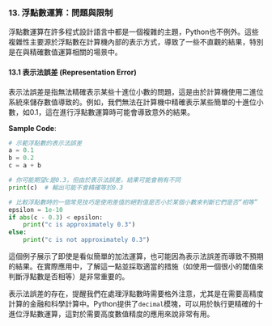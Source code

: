 ### 13. 浮點數運算：問題與限制

浮點數運算在許多程式設計語言中都是一個複雜的主題，Python也不例外。這些複雜性主要源於浮點數在計算機內部的表示方式，導致了一些不直觀的結果，特別是在與精確數值運算相關的場景中。

#### 13.1 表示法誤差 (Representation Error)

表示法誤差是指無法精確表示某些十進位小數的問題，這是由於計算機使用二進位系統來儲存數值導致的。例如，我們無法在計算機中精確表示某些簡單的十進位小數，如0.1，這在進行浮點數運算時可能會導致意外的結果。

**Sample Code**:
```python
# 示範浮點數的表示法誤差
a = 0.1
b = 0.2
c = a + b

# 你可能期望c是0.3，但由於表示法誤差，結果可能會稍有不同
print(c)  # 輸出可能不會精確等於0.3

# 比較浮點數時的一個常見技巧是使用差值的絕對值是否小於某個小數來判斷它們是否“相等”
epsilon = 1e-10
if abs(c - 0.3) < epsilon:
    print("c is approximately 0.3")
else:
    print("c is not approximately 0.3")
```

這個例子展示了即使是看似簡單的加法運算，也可能因為表示法誤差而導致不預期的結果。在實際應用中，了解這一點並採取適當的措施（如使用一個很小的閾值來判斷浮點數是否相等）是非常重要的。

表示法誤差的存在，提醒我們在處理浮點數時需要格外注意，尤其是在需要高精度計算的金融和科學計算中。Python提供了`decimal`模塊，可以用於執行更精確的十進位浮點數運算，這對於需要高度數值精度的應用來說非常有用。